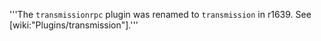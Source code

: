'''The `transmissionrpc` plugin was renamed to `transmission` in r1639.
See [wiki:"Plugins/transmission"].'''
